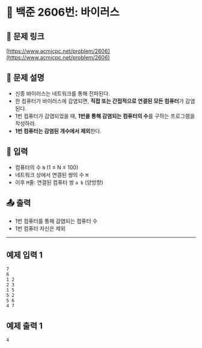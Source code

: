 # 📘 백준 2606번: 바이러스

## 🔗 문제 링크
[https://www.acmicpc.net/problem/2606](https://www.acmicpc.net/problem/2606)

## 📝 문제 설명
- 신종 바이러스는 네트워크를 통해 전파된다.
- 한 컴퓨터가 바이러스에 감염되면, **직접 또는 간접적으로 연결된 모든 컴퓨터**가 감염된다.
- 1번 컴퓨터가 감염되었을 때, **1번을 통해 감염되는 컴퓨터의 수**를 구하는 프로그램을 작성하라.
- **1번 컴퓨터는 감염된 개수에서 제외**한다.

## 📌 입력
- 컴퓨터의 수 `N` (1 ≤ N ≤ 100)
- 네트워크 상에서 연결된 쌍의 수 `M`
- 이후 `M`줄: 연결된 컴퓨터 쌍 `a b` (양방향)

## 📤 출력
- 1번 컴퓨터를 통해 감염되는 컴퓨터 수
- 1번 컴퓨터 자신은 제외

---

## 예제 입력 1
```
7
6
1 2
2 3
1 5
5 2
5 6
4 7
```
## 예제 출력 1
```
4
```